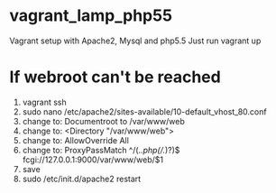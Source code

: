 vagrant_lamp_php55
==================

Vagrant setup with Apache2, Mysql and php5.5
Just run vagrant up

If webroot can't be reached
===========================

1. vagrant ssh
2. sudo nano /etc/apache2/sites-available/10-default_vhost_80.conf
3. change to: Documentroot to /var/www/web
4. change to: <Directory "/var/www/web">
5. change to: AllowOverride All
6. change to: ProxyPassMatch ^/(.*\.php(/.*)?)$ fcgi://127.0.0.1:9000/var/www/web/$1
7. save
8. sudo  /etc/init.d/apache2 restart
